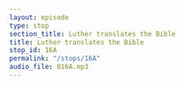 ```yaml
---
layout: episode
type: stop
section_title: Luther translates the Bible
title: Luther translates the Bible
stop_id: 16A
permalink: "/stops/16A"
audio_file: 016A.mp3
---
```


